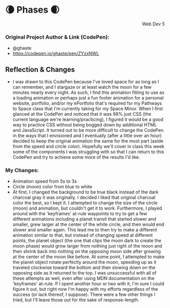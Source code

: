 # 🌘 Phases 🌒
<div style="text-align: right">Web Dev 5</div>

### Original Project Author & Link (CodePen): 
  - @ghaste
  - https://codepen.io/ghaste/pen/ZYzxNWL

## Reflection & Changes
- I was drawn to this CodePen because I've loved space for as long as I can remember, and I stargaze or at least watch the moon for a few minutes nearly every night. As such, I find this animation fitting to use as a loading animation or perhaps just a fun footer animation for a personal website, portfolio, and/or my ePortfolio that's required for my Pathways to Space class that I'm currently taking for my Space Minor. When I first glanced at the CodePen and noticed that it was 98% just CSS (the current language we're learning/practicing), I figured it would be a good way to practice CSS without being bogged down by additional HTML and JavaScript. It turned out to be more difficult to change the CodePen in the ways that I envisioned and I eventually (after a little over an hour) decided to keep the original animation the same for the most part (aside from the speed and circle color). Hopefully we'll cover in class this week some of the components I was struggling with so that I can return to this CodePen and try to achieve some more of the results I'd like.
### My Changes:
  - Animation speed from 5s to 3s
  - Circle (moon) color from blue to white
  - At first, I changed the background to be true black instead of the dark charcoal gray it was originally. I decided I liked that original charcoal color the best, so I kept it. I attempted to change the size of the circle (moon) and animation, but couldn't get it to work. Furthermore, I played around with the 'keyframes' at-rule waypoints to try to get a few different animations including a planet transit that started slower and smaller, grew larger at the center of the white circle, and then would end slower and smaller again. This lead me to then try to make a different animation similar to that, but instead of changing speed at different points, the planet object (the one that clips the moon dark to create the moon phase) would grow larger from nothing just right of the moon and then shrink back into nothing on the opposing moon side after growing at the center of the moon like before. At some point, I attempted to make the planet object rotate perfectly around the moon, speeding up as it traveled clockwise toward the bottom and then slowing down on the opposing side as it returned to the top. I was unsuccessful with all of these attempts as well, even after using MDN documentation on the 'keyframes' at-rule. If I spent another hour or two with it, I'm sure I could figure it out, but right now I'm happy with my efforts regardless of the success (or lack thereof, I suppose). There were a few other things I tried, but I'll leave those out for the sake of response-length.

